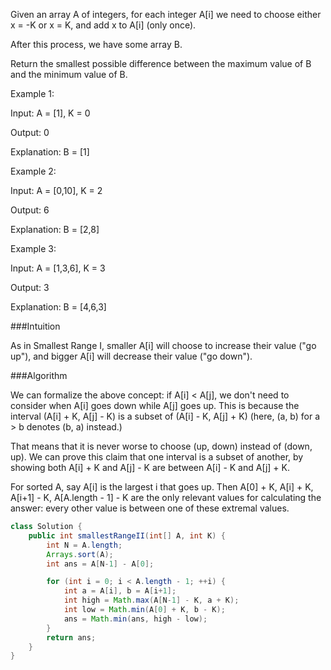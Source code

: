 Given an array A of integers, for each integer A[i] we need to choose either x = -K or x = K, and add x to A[i] (only once).

After this process, we have some array B.

Return the smallest possible difference between the maximum value of B and the minimum value of B.

 

Example 1:

Input: A = [1], K = 0

Output: 0

Explanation: B = [1]

Example 2:

Input: A = [0,10], K = 2

Output: 6

Explanation: B = [2,8]

Example 3:

Input: A = [1,3,6], K = 3

Output: 3

Explanation: B = [4,6,3]
 

###Intuition

As in Smallest Range I, smaller A[i] will choose to increase their value ("go up"), and bigger A[i] will decrease their value ("go down").

###Algorithm

We can formalize the above concept: if A[i] < A[j], we don't need to consider when A[i] goes down while A[j] goes up. This is because the interval (A[i] + K, A[j] - K) is a subset of (A[i] - K, A[j] + K) (here, (a, b) for a > b denotes (b, a) instead.)

That means that it is never worse to choose (up, down) instead of (down, up). We can prove this claim that one interval is a subset of another, by showing both A[i] + K and A[j] - K are between A[i] - K and A[j] + K.

For sorted A, say A[i] is the largest i that goes up. Then A[0] + K, A[i] + K, A[i+1] - K, A[A.length - 1] - K are the only relevant values for calculating the answer: every other value is between one of these extremal values.

```java
class Solution {
    public int smallestRangeII(int[] A, int K) {
        int N = A.length;
        Arrays.sort(A);
        int ans = A[N-1] - A[0];

        for (int i = 0; i < A.length - 1; ++i) {
            int a = A[i], b = A[i+1];
            int high = Math.max(A[N-1] - K, a + K);
            int low = Math.min(A[0] + K, b - K);
            ans = Math.min(ans, high - low);
        }
        return ans;
    }
} 
```
